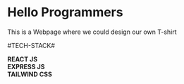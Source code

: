 <h1>Hello Programmers</h1>
<P>This is a Webpage where we could design our own T-shirt</P>
#TECH-STACK#
<P><B>REACT JS<B><BR><B>EXPRESS JS<B><BR><B>TAILWIND CSS<B><BR></P>
